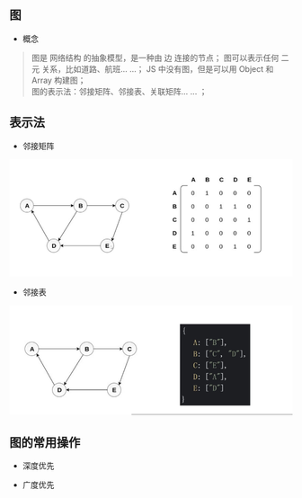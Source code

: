 ## 图
- 概念   

> 图是 网络结构 的抽象模型，是一种由 边 连接的节点； 
> 图可以表示任何 二元 关系，比如道路、航班... ...； 
> JS 中没有图，但是可以用 Object 和 Array 构建图；  
> 图的表示法：邻接矩阵、邻接表、关联矩阵... ... ；  

## 表示法 

- 邻接矩阵    

![url](../../assets/suanfa/tu-1.png)    


- 邻接表    

![url](../../assets/suanfa/tu-2.png)    

## 图的常用操作  
 
- 深度优先   

- 广度优先   